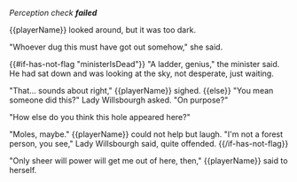 _Perception check **failed**_

{{playerName}} looked around, but it was too dark.

"Whoever dug this must have got out somehow," she said.

{{#if-has-not-flag "ministerIsDead"}}
"A ladder, genius," the minister said. He had sat down and was looking at the sky, not desperate, just waiting.

"That... sounds about right," {{playerName}} sighed.
{{else}}
"You mean someone did this?" Lady Willsbourgh asked. "On purpose?"

"How else do you think this hole appeared here?"

"Moles, maybe." {{playerName}} could not help but laugh. "I'm not a forest person, you see," Lady Willsbourgh said, quite offended.
{{/if-has-not-flag}}

"Only sheer will power will get me out of here, then," {{playerName}} said to herself.
